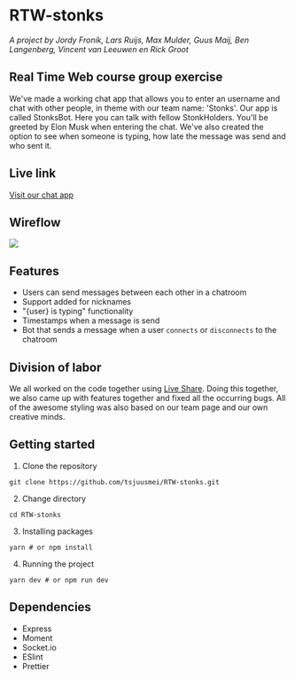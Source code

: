 # RTW-stonks

_A project by Jordy Fronik, Lars Ruijs, Max Mulder, Guus Maij, Ben Langenberg, Vincent van Leeuwen en Rick Groot_

## Real Time Web course group exercise

We've made a working chat app that allows you to enter an username and chat with other people, in theme with our team name: 'Stonks'.
Our app is called StonksBot. Here you can talk with fellow StonkHolders. You'll be greeted by Elon Musk when entering the chat.
We've also created the option to see when someone is typing, how late the message was send and who sent it.

## Live link

[Visit our chat app](https://rtwstonkbot.herokuapp.com/)

## Wireflow

![](https://i.imgur.com/rrxbImI.jpg)

## Features

- Users can send messages between each other in a chatroom
- Support added for nicknames
- "{user} is typing" functionality
- Timestamps when a message is send
- Bot that sends a message when a user `connects` or `disconnects` to the chatroom

## Division of labor

We all worked on the code together using [Live Share](https://code.visualstudio.com/blogs/2017/11/15/live-share). Doing this together, we also came up with features together and fixed all the occurring bugs.
All of the awesome styling was also based on our team page and our own creative minds.

## Getting started

1. Clone the repository

```
git clone https://github.com/tsjuusmei/RTW-stonks.git
```

2. Change directory

```
cd RTW-stonks
```

3. Installing packages

```
yarn # or npm install
```

4. Running the project

```
yarn dev # or npm run dev
```

## Dependencies

- Express
- Moment
- Socket.io
- ESlint
- Prettier
